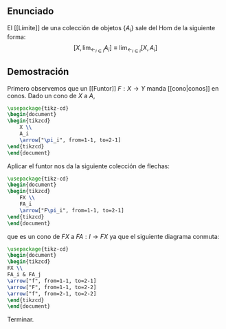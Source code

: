 ## Enunciado
El [[Límite]] de una colección de objetos $\{ A_{i} \}$ sale del Hom de la siguiente forma:
$$
[X, \lim_{  \leftarrow_{i\in I} } A_{i}] \equiv \lim_{  \leftarrow_{i\in I}} [X,A_{i}]
$$
## Demostración

Primero observemos que un [[Funtor]] $F: X \to Y$ manda [[cono|conos]] en conos. Dado un cono de $X$ a $A$,
```tikz
\usepackage{tikz-cd}
\begin{document}
\begin{tikzcd}
	X \\
	A_i
	\arrow["\pi_i", from=1-1, to=2-1]
\end{tikzcd}
\end{document}
```
Aplicar el funtor nos da la siguiente colección de flechas:
```tikz
\usepackage{tikz-cd}
\begin{document}
\begin{tikzcd}
	FX \\
	FA_i
	\arrow["F\pi_i", from=1-1, to=2-1]
\end{tikzcd}
\end{document}
```
que es un cono de $FX$ a $FA: I \to FX$ ya que el siguiente diagrama conmuta:
```tikz
\usepackage{tikz-cd}
\begin{document}
\begin{tikzcd}
FX \\
FA_i & FA_j
\arrow["f", from=1-1, to=2-1]
\arrow["F", from=1-1, to=2-2]
\arrow["f", from=2-1, to=2-2]
\end{tikzcd}
\end{document}
```

Terminar.
